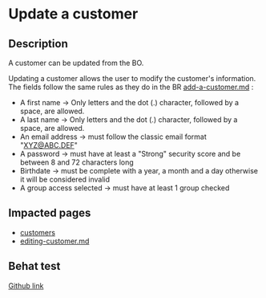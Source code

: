 # Update a customer

## Description

A customer can be updated from the BO.

Updating a customer allows the user to modify the customer's information. The fields follow the same rules as they do in the BR [add-a-customer.md](add-a-customer.md "mention") :

* A first name -> Only letters and the dot (.) character, followed by a space, are allowed.
* A last name -> Only letters and the dot (.) character, followed by a space, are allowed.
* An email address -> must follow the classic email format "XYZ@ABC.DEF"
* A password -> must have at least a "Strong" security score and be between 8 and 72 characters long
* Birthdate -> must be complete with a year, a month and a day otherwise it will be considered invalid
* A group access selected -> must have at least 1 group checked

## Impacted pages

* [customers](../../ux-ui/back-office/sell/customers/customers/ "mention")
* [editing-customer.md](../../ux-ui/back-office/sell/customers/customers/editing-customer.md "mention")

## Behat test

[Github link](https://github.com/PrestaShop/PrestaShop/blob/develop/tests/Integration/Behaviour/Features/Scenario/Customer/customer\_management.feature)

